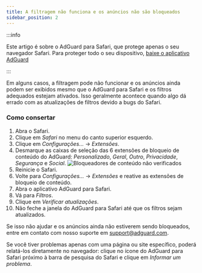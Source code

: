 ```yaml
---
title: A filtragem não funciona e os anúncios não são bloqueados
sidebar_position: 2
---
```


:::info

Este artigo é sobre o AdGuard para Safari, que protege apenas o seu navegador Safari. Para proteger todo o seu dispositivo, [baixe o aplicativo AdGuard](https://agrd.io/download-kb-adblock)

:::

Em alguns casos, a filtragem pode não funcionar e os anúncios ainda podem ser exibidos mesmo que o AdGuard para Safari e os filtros adequados estejam ativados. Isso geralmente acontece quando algo dá errado com as atualizações de filtros devido a bugs do Safari.

### Como consertar

1. Abra o Safari.
2. Clique em _Safari_ no menu do canto superior esquerdo.
3. Clique em _Configurações…_ → _Extensões_.
4. Desmarque as caixas de seleção das 6 extensões de bloqueio de conteúdo do AdGuard: _Personalizado_, _Geral_, _Outro_, _Privacidade_, _Segurança_ e _Social_.
   ![Bloqueadores de conteúdo não verificados](https://cdn.adtidy.org/content/Kb/ad_blocker/safari/adg-safari-unchecked-cbs.png)
5. Reinicie o Safari.
6. Volte para _Configurações..._ → _Extensões_ e reative as extensões de bloqueio de conteúdo.
7. Abra o aplicativo AdGuard para Safari.
8. Vá para _Filtros_.
9. Clique em _Verificar atualizações_.
10. Não feche a janela do AdGuard para Safari até que os filtros sejam atualizados.

Se isso não ajudar e os anúncios ainda não estiverem sendo bloqueados, entre em contato com nosso suporte em support@adguard.com.

Se você tiver problemas apenas com uma página ou site específico, poderá relatá-los diretamente no navegador: clique no ícone do AdGuard para Safari próximo à barra de pesquisa do Safari e clique em _Informar um problema_.
